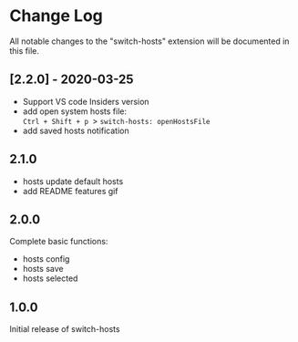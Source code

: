 # Change Log

All notable changes to the "switch-hosts" extension will be documented in this file.


## [2.2.0] - 2020-03-25

* Support VS code Insiders version
* add open system hosts file:  
```Ctrl + Shift + p ```> ``` switch-hosts: openHostsFile ```
* add saved hosts notification

## 2.1.0

* hosts update default hosts
* add README features gif

## 2.0.0

Complete basic functions:

* hosts config
* hosts save
* hosts selected

## 1.0.0

Initial release of switch-hosts